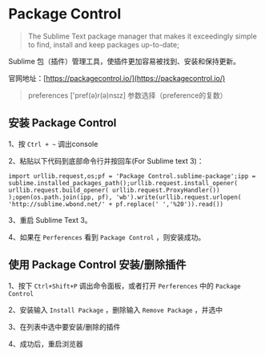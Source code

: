 # Package Control

> The Sublime Text package manager that makes it exceedingly simple to find, install and keep packages up-to-date;

Sublime 包（插件）管理工具，使插件更加容易被找到、安装和保持更新。

官网地址：[https://packagecontrol.io/](https://packagecontrol.io/)

> preferences ['pref(ə)r(ə)nsɪz] 参数选择（preference的复数）


## 安装 Package Control 

1、按 `Ctrl + ~` 调出console

2、粘贴以下代码到底部命令行并按回车(For Sublime text 3)：

`import urllib.request,os;pf = 'Package Control.sublime-package';ipp = sublime.installed_packages_path();urllib.request.install_opener( urllib.request.build_opener( urllib.request.ProxyHandler()) );open(os.path.join(ipp, pf), 'wb').write(urllib.request.urlopen( 'http://sublime.wbond.net/' + pf.replace(' ','%20')).read())`

3、重启 Sublime Text 3。

4、如果在 `Perferences` 看到 `Package Control` ，则安装成功。

## 使用 Package Control 安装/删除插件

1、按下 `Ctrl+Shift+P` 调出命令面板，或者打开 `Perferences` 中的 `Package Control`

2、安装输入 `Install Package` ，删除输入 `Remove Package` ，并选中

3、在列表中选中要安装/删除的插件

4、成功后，重启浏览器


